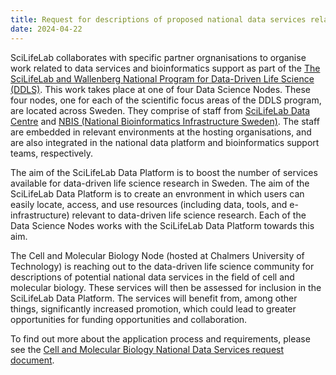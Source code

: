 ```yaml
---
title: Request for descriptions of proposed national data services related to Cell and Molecular Biology
date: 2024-04-22
---
```


SciLifeLab collaborates with specific partner orgnanisations to organise work related to data services and bioinformatics support as part of the [The SciLifeLab and Wallenberg National Program for Data-Driven Life Science (DDLS)](https://www.scilifelab.se/data-driven/). This work takes place at one of four Data Science Nodes. These four nodes, one for each of the scientific focus areas of the DDLS program, are located across Sweden. They comprise of staff from [SciLifeLab Data Centre](https://www.scilifelab.se/data/) and [NBIS (National Bioinformatics Infrastructure Sweden)](https://www.google.com/url?sa=t&source=web&rct=j&opi=89978449&url=https://nbis.se/&ved=2ahUKEwi56PfbuMuFAxWZKRAIHargDPIQFnoECBUQAQ&usg=AOvVaw3wwk0t0a7eJUQW71Z4WgED). The staff are embedded in relevant environments at the hosting organisations, and are also integrated in the national data platform and bioinformatics support teams, respectively.

The aim of the SciLifeLab Data Platform is to boost the number of services available for data-driven life science research in Sweden. The aim of the SciLifeLab Data Platform is to create an envronment in which users can easily locate, access, and use resources (including data, tools, and e-infrastructure) relevant to data-driven life science research. Each of the Data Science Nodes works with the SciLifeLab Data Platform towards this aim.

The Cell and Molecular Biology Node (hosted at Chalmers University of Technology) is reaching out to the data-driven life science community for descriptions of potential national data services in the field of cell and molecular biology. These services will then be assessed for inclusion in the SciLifeLab Data Platform. The services will benefit from, among other things, significantly increased promotion, which could lead to greater opportunities for funding opportunities and collaboration.

To find out more about the application process and requirements, please see the [Cell and Molecular Biology National Data Services request document](/service_requests/DDLS-CMB-request-for-descriptions-of-services-240422.pdf).
